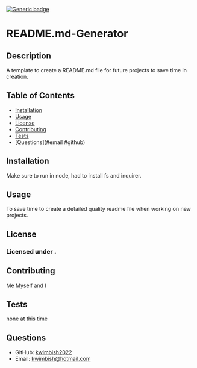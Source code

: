
[![Generic badge](https://img.shields.io/badge/license--<COLOR>.svg)](#license)
# README.md-Generator

## Description
A template to create a README.md file for future projects to save time in creation.

## Table of Contents
* [Installation](#installation)
* [Usage](#usage)
* [License](#license)
* [Contributing](#contributing)
* [Tests](#tests)
* [Questions](#email #github)

## Installation
Make sure to run in node, had to install fs and inquirer.

## Usage
To save time to create a detailed quality readme file when working on new projects.

## License
### Licensed under []().

## Contributing
Me Myself and I

## Tests
none at this time

## Questions
* GitHub: [kwimbish2022](https://github.com/kwimbish2022)
* Email: [kwimbish@hotmail.com](mailto:kwimbish@hotmail.com)
